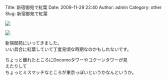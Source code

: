 Title: 新宿御苑で紅葉
Date: 2009-11-29 22:40
Author: admin
Category: other
Slug: 新宿御苑で紅葉

<span
class="mt-enclosure mt-enclosure-image">[![](http://ca54makske.com/blog/files/20091129224002_93_1_thumb.JPG)](http://ca54makske.com/blog/files/20091129224002_93_1.JPG)</span>  
  
<span
class="mt-enclosure mt-enclosure-image">[![](http://ca54makske.com/blog/files/20091129224002_93_thumb.JPG)](http://ca54makske.com/blog/files/20091129224002_93.JPG)</span>  
  

新宿御苑にいってきました。  
いい具合に紅葉していて丁度見頃な時期なのかもしれないです。

ちょっと離れたところにDocomoタワーやコクーンタワーが見  
えたりして  
ちょっとミスマッチなところが東京っぽいというかなんというか。
